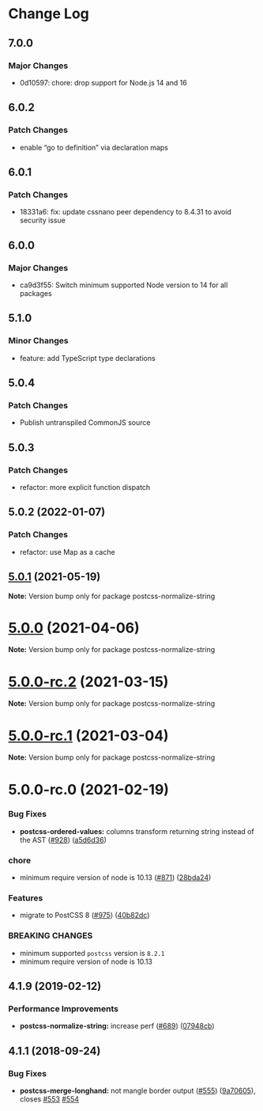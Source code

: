 # Change Log

## 7.0.0

### Major Changes

- 0d10597: chore: drop support for Node.js 14 and 16

## 6.0.2

### Patch Changes

- enable “go to definition” via declaration maps

## 6.0.1

### Patch Changes

- 18331a6: fix: update cssnano peer dependency to 8.4.31 to avoid security issue

## 6.0.0

### Major Changes

- ca9d3f55: Switch minimum supported Node version to 14 for all packages

## 5.1.0

### Minor Changes

- feature: add TypeScript type declarations

## 5.0.4

### Patch Changes

- Publish untranspiled CommonJS source

## 5.0.3

### Patch Changes

- refactor: more explicit function dispatch

## 5.0.2 (2022-01-07)

### Patch Changes

- refactor: use Map as a cache

## [5.0.1](https://github.com/cssnano/cssnano/compare/postcss-normalize-string@5.0.0...postcss-normalize-string@5.0.1) (2021-05-19)

**Note:** Version bump only for package postcss-normalize-string

# [5.0.0](https://github.com/cssnano/cssnano/compare/postcss-normalize-string@5.0.0-rc.2...postcss-normalize-string@5.0.0) (2021-04-06)

**Note:** Version bump only for package postcss-normalize-string

# [5.0.0-rc.2](https://github.com/cssnano/cssnano/compare/postcss-normalize-string@5.0.0-rc.1...postcss-normalize-string@5.0.0-rc.2) (2021-03-15)

**Note:** Version bump only for package postcss-normalize-string

# [5.0.0-rc.1](https://github.com/cssnano/cssnano/compare/postcss-normalize-string@5.0.0-rc.0...postcss-normalize-string@5.0.0-rc.1) (2021-03-04)

**Note:** Version bump only for package postcss-normalize-string

# 5.0.0-rc.0 (2021-02-19)

### Bug Fixes

- **postcss-ordered-values:** columns transform returning string instead of the AST ([#928](https://github.com/cssnano/cssnano/issues/928)) ([a5d6d36](https://github.com/cssnano/cssnano/commit/a5d6d364e0815ecb198a95de301f3554ccce4f78))

### chore

- minimum require version of node is 10.13 ([#871](https://github.com/cssnano/cssnano/issues/871)) ([28bda24](https://github.com/cssnano/cssnano/commit/28bda243e32ce3ba89b3c358a5f78727b3732f11))

### Features

- migrate to PostCSS 8 ([#975](https://github.com/cssnano/cssnano/issues/975)) ([40b82dc](https://github.com/cssnano/cssnano/commit/40b82dca7f53ac02cd4fe62846dec79b898ccb49))

### BREAKING CHANGES

- minimum supported `postcss` version is `8.2.1`
- minimum require version of node is 10.13

## 4.1.9 (2019-02-12)

### Performance Improvements

- **postcss-normalize-string:** increase perf ([#689](https://github.com/cssnano/cssnano/issues/689)) ([07948cb](https://github.com/cssnano/cssnano/commit/07948cb3ff433825682c499516640abeeec7383a))

## 4.1.1 (2018-09-24)

### Bug Fixes

- **postcss-merge-longhand:** not mangle border output ([#555](https://github.com/cssnano/cssnano/issues/555)) ([9a70605](https://github.com/cssnano/cssnano/commit/9a706050b621e7795a9bf74eb7110b5c81804ffe)), closes [#553](https://github.com/cssnano/cssnano/issues/553) [#554](https://github.com/cssnano/cssnano/issues/554)
